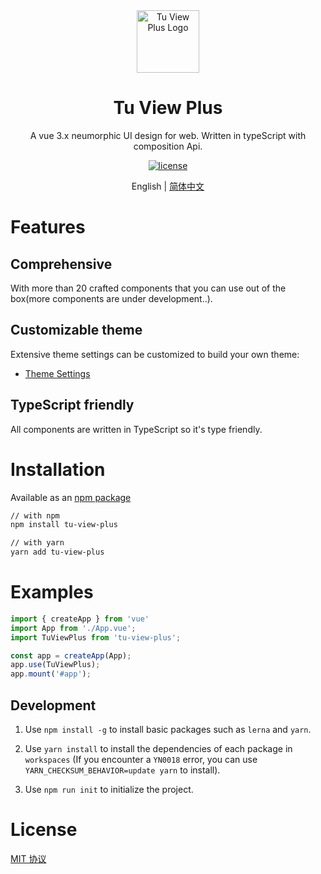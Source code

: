<div align="center">
  <a href="https://tujindong.github.io/tu-view-plus" target="_blank">
    <img alt="Tu View Plus Logo" width="100" src="https://github.com/tujindong/tu-view-plus/raw/main/site/docs/assets/logo.svg"/>
  </a>
</div>

<div align="center">
  <h1>Tu View Plus</h1>
</div>

<div align="center">

A vue 3.x neumorphic UI design for web. Written in typeScript with composition Api.

[![license](https://img.shields.io/badge/license-MIT-blue.svg)](https://github.com/tujindong/tu-view-plus/blob/main/LICENSE)

</div>

<div align="center">

English | [简体中文](./README.zh-CN.md)

</div>

# Features

## Comprehensive

With more than 20 crafted components that you can use out of the box(more components are under development..).

## Customizable theme

Extensive theme settings can be customized to build your own theme:

* [Theme Settings](https://tujindong.github.io/tu-view-plus/zh-CN/guide/theme.html)

## TypeScript friendly

All components are written in TypeScript so it's type friendly.

# Installation

Available as an [npm package](https://www.npmjs.com/package/tu-view-plus)

```bash
// with npm
npm install tu-view-plus

// with yarn
yarn add tu-view-plus
```

# Examples

```typescript
import { createApp } from 'vue'
import App from './App.vue';
import TuViewPlus from 'tu-view-plus';

const app = createApp(App);
app.use(TuViewPlus);
app.mount('#app');
```

## Development

1. Use `npm install -g` to install basic packages such as `lerna` and `yarn`.

2. Use `yarn install` to install the dependencies of each package in `workspaces` (If you encounter a `YN0018` error, you can use `YARN_CHECKSUM_BEHAVIOR=update yarn` to install).

3. Use `npm run init` to initialize the project.

# License

[MIT 协议](./LICENSE)